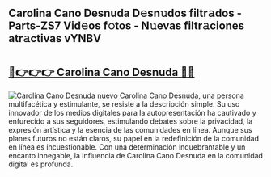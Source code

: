 ## Carolina Cano Desnuda D𝚎sn𝚞dos filtr𝚊dos - Parts-ZS7 Vid𝚎os f𝚘tos - N𝚞evas filtr𝚊ciones atr𝚊ctivas vYNBV

# <h2><a href="http://mb6ign.tromn.icu/?c=Carolina+Cano+Desnuda">🔗👉👉👉 Carolina Cano Desnuda 🔗🔗</a></h2>

[![Carolina Cano Desnuda nuevo](https://i.imgur.com/pEAQMta.gif)](http://mb6ign.tromn.icu/?c=Carolina+Cano+Desnuda)
Carolina Cano Desnuda, una persona multifacética y estimulante, se resiste a la descripción simple. Su uso innovador de los medios digitales para la autopresentación ha cautivado y enfurecido a sus seguidores, estimulando debates sobre la privacidad, la expresión artística y la esencia de las comunidades en línea. Aunque sus planes futuros no están claros, su papel en la redefinición de la comunidad en línea es incuestionable. Con una determinación inquebrantable y un encanto innegable, la influencia de Carolina Cano Desnuda en la comunidad digital es profunda.
